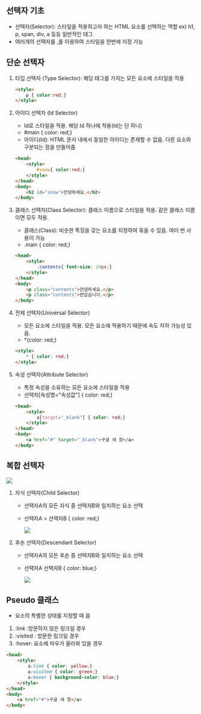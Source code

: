 ## 선택자 기초

- 선택자(Selector): 스타일을 적용하고자 하는 HTML 요소를 선택하는 역할 ex) h1, p, span, div, a 등등 일반적인 태그
- 여러개의 선택자를 ,를 이용하여 스타일을 한번에 지정 가능

## 단순 선택자

1. 타입 선택자 (Type Selector): 해당 태그를 가지는 모든 요소에 스타일을 적용

    ```html
    <style>
    	p { color:red;}
    </style>
    ```

2. 아이디 선택자 (Id Selector)
    - Id로 스타일을 적용. 해당 Id 하나에 적용(Id는 단 하나)
    - #main { color: red;}
    - 아이디(Id): HTML 문서 내에서 동일한 아이디는 존재할 수 없음. 다른 요소와 구분되는 점을 만들어줌

    ```html
    <head>
    	<style>
    		#snow{ color:red;}
    	</style>
    </head>
    <body>
    	<h2 id="snow">안녕하세요.</h2>
    </body>
    ```

3. 클래스 선택자(Class Selector): 클래스 이름으로 스타일을 적용. 같은 클래스 이름이면 모두 적용.
    - 클래스(Class): 비슷한 특징을 갖는 요소를 지정하여 묶을 수 있음. 여러 번 사용이 가능
    - .main { color: red;}

    ```html
    <head>
    	<style>
    		.contents{ font-size: 24px;}
    	</style>
    </head>
    <body>
    	<p class="contents">안녕하세요.</p>
    	<p class="contents">반갑습니다.</p>
    </body>
    ```

4. 전체 선택자(Universal Selector)
    - 모든 요소에 스타일을 적용. 모든 요소에 적용하기 때문에 속도 저하 가능성 있음.
    - *{color: red;}

    ```html
    <style>
    	* { color: red;}
    </style>
    ```

5. 속성 선택자(Attribute Selector)
    - 특정 속성을 소유하는 모든 요소에 스타일을 적용
    - 선택자[속성명="속성값"] { color: red;}

    ```html
    <head>
    	<style>
    		a[target="_blank"] { color: red;}
    	</style>
    </head>
    <body>
    	<a href="#" target="_blank">구글 새 창</a>
    </body>
    ```

## 복합 선택자

![](https://images.velog.io/images/hyeoneedyou/post/83827c4f-74cf-4089-b621-c659b463dd51/image.png)

1. 자식 선택자(Child Selector)
    - 선택자A의 모든 자식 중 선택자B와 일치하는 요소 선택
    - 선택자A > 선택자B { color: red;}

      ![](https://images.velog.io/images/hyeoneedyou/post/bd042fb6-bae4-4780-a712-47f540451650/image.png)

2. 후손 선택자(Descendant Selector)
    - 선택자A의 모든 후손 중 선택자B와 일치하는 요소 선택
    - 선택자A 선택자B { color: blue;}

       ![](https://images.velog.io/images/hyeoneedyou/post/d2a59806-1c73-4ac4-a062-a4f0888d3b67/image.png)

## Pseudo 클래스

- 요소의 특별한 상태를 지정할 때 씀
1. :link :방문하지 않은 링크일 경우
2. :visited : 방문한 링크일 경우
3. :hover: 요소에 마우가 올라와 있을 경우

```html
<head>	
	<style>
		a:link { color: yellow;}
		a:visited { color: green;}
		a:hover { background-color: blue;}
	</style>
</head>
<body>
	<a href="#">구글 새 창</a>
</body>
```